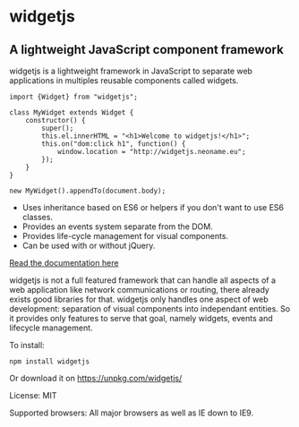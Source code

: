 
widgetjs
========

A lightweight JavaScript component framework
--------------------------------------------

widgetjs is a lightweight framework in JavaScript to separate web applications in multiples reusable components called
widgets.

    import {Widget} from "widgetjs";

    class MyWidget extends Widget {
        constructor() {
            super();
            this.el.innerHTML = "<h1>Welcome to widgetjs!</h1>";
            this.on("dom:click h1", function() {
                window.location = "http://widgetjs.neoname.eu";
            });
        }
    }

    new MyWidget().appendTo(document.body);

* Uses inheritance based on ES6 or helpers if you don't want to use ES6 classes.
* Provides an events system separate from the DOM.
* Provides life-cycle management for visual components.
* Can be used with or without jQuery.

[Read the documentation here](http://widgetjs.readthedocs.org/)

widgetjs is not a full featured framework that can handle all aspects of a web application like network communications
or routing, there already exists good libraries for that. widgetjs only handles one aspect of web development:
separation of visual components into independant entities. So it provides only features to serve that goal, namely
widgets, events and lifecycle management.

To install:

    npm install widgetjs

Or download it on https://unpkg.com/widgetjs/

License: MIT

Supported browsers: All major browsers as well as IE down to IE9.
